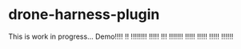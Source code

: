 # drone-harness-plugin

This is work in progress...
Demo!!!!
!!
!!!!!!!!
!!!!!
!!!
!!!!!!!
!!!!!
!!!!!
!!!!!
!!!!!!

